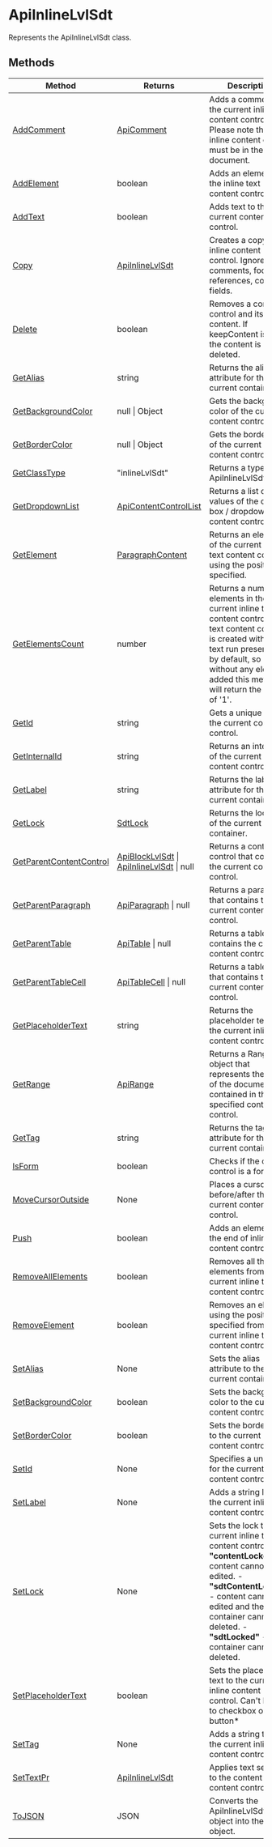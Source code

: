# ApiInlineLvlSdt

Represents the ApiInlineLvlSdt class.


## Methods

| Method | Returns | Description |
| ------ | ------- | ----------- |
| [AddComment](./Methods/AddComment.md) | [ApiComment](../ApiComment/ApiComment.md) | Adds a comment to the current inline content control. 💡 Please note that this inline content control must be in the document. |
| [AddElement](./Methods/AddElement.md) | boolean | Adds an element to the inline text content control. |
| [AddText](./Methods/AddText.md) | boolean | Adds text to the current content control. |
| [Copy](./Methods/Copy.md) | [ApiInlineLvlSdt](../ApiInlineLvlSdt/ApiInlineLvlSdt.md) | Creates a copy of an inline content control. Ignores comments, footnote references, complex fields. |
| [Delete](./Methods/Delete.md) | boolean | Removes a content control and its content. If keepContent is true, the content is not deleted. |
| [GetAlias](./Methods/GetAlias.md) | string | Returns the alias attribute for the current container. |
| [GetBackgroundColor](./Methods/GetBackgroundColor.md) | null \| Object | Gets the background color of the current content control. |
| [GetBorderColor](./Methods/GetBorderColor.md) | null \| Object | Gets the border color of the current content control. |
| [GetClassType](./Methods/GetClassType.md) | "inlineLvlSdt" | Returns a type of the ApiInlineLvlSdt class. |
| [GetDropdownList](./Methods/GetDropdownList.md) | [ApiContentControlList](../ApiContentControlList/ApiContentControlList.md) | Returns a list of values of the combo box / dropdown list content control. |
| [GetElement](./Methods/GetElement.md) | [ParagraphContent](../Enumeration/ParagraphContent.md) | Returns an element of the current inline text content control using the position specified. |
| [GetElementsCount](./Methods/GetElementsCount.md) | number | Returns a number of elements in the current inline text content control. The text content  control is created with one text run present in it by default, so even without any  element added this method will return the value of '1'. |
| [GetId](./Methods/GetId.md) | string | Gets a unique ID for the current content control. |
| [GetInternalId](./Methods/GetInternalId.md) | string | Returns an internal id of the current content control. |
| [GetLabel](./Methods/GetLabel.md) | string | Returns the label attribute for the current container. |
| [GetLock](./Methods/GetLock.md) | [SdtLock](../Enumeration/SdtLock.md) | Returns the lock type of the current container. |
| [GetParentContentControl](./Methods/GetParentContentControl.md) | [ApiBlockLvlSdt](../ApiBlockLvlSdt/ApiBlockLvlSdt.md) \| [ApiInlineLvlSdt](../ApiInlineLvlSdt/ApiInlineLvlSdt.md) \| null | Returns a content control that contains the current content control. |
| [GetParentParagraph](./Methods/GetParentParagraph.md) | [ApiParagraph](../ApiParagraph/ApiParagraph.md) \| null | Returns a paragraph that contains the current content control. |
| [GetParentTable](./Methods/GetParentTable.md) | [ApiTable](../ApiTable/ApiTable.md) \| null | Returns a table that contains the current content control. |
| [GetParentTableCell](./Methods/GetParentTableCell.md) | [ApiTableCell](../ApiTableCell/ApiTableCell.md) \| null | Returns a table cell that contains the current content control. |
| [GetPlaceholderText](./Methods/GetPlaceholderText.md) | string | Returns the placeholder text from the current inline content control. |
| [GetRange](./Methods/GetRange.md) | [ApiRange](../ApiRange/ApiRange.md) | Returns a Range object that represents the part of the document contained in the specified content control. |
| [GetTag](./Methods/GetTag.md) | string | Returns the tag attribute for the current container. |
| [IsForm](./Methods/IsForm.md) | boolean | Checks if the content control is a form. |
| [MoveCursorOutside](./Methods/MoveCursorOutside.md) | None | Places a cursor before/after the current content control. |
| [Push](./Methods/Push.md) | boolean | Adds an element to the end of inline text content control. |
| [RemoveAllElements](./Methods/RemoveAllElements.md) | boolean | Removes all the elements from the current inline text content control. |
| [RemoveElement](./Methods/RemoveElement.md) | boolean | Removes an element using the position specified from the current inline text content control. |
| [SetAlias](./Methods/SetAlias.md) | None | Sets the alias attribute to the current container. |
| [SetBackgroundColor](./Methods/SetBackgroundColor.md) | boolean | Sets the background color to the current content control. |
| [SetBorderColor](./Methods/SetBorderColor.md) | boolean | Sets the border color to the current content control. |
| [SetId](./Methods/SetId.md) | None | Specifies a unique ID for the current content control. |
| [SetLabel](./Methods/SetLabel.md) | None | Adds a string label to the current inline text content control. |
| [SetLock](./Methods/SetLock.md) | None | Sets the lock to the current inline text content control: -**"contentLocked"** - content cannot be edited. -**"sdtContentLocked"** - content cannot be edited and the container cannot be deleted. -**"sdtLocked"** - the container cannot be deleted. |
| [SetPlaceholderText](./Methods/SetPlaceholderText.md) | boolean | Sets the placeholder text to the current inline content control. Can't be set to checkbox or radio button* |
| [SetTag](./Methods/SetTag.md) | None | Adds a string tag to the current inline text content control. |
| [SetTextPr](./Methods/SetTextPr.md) | [ApiInlineLvlSdt](../ApiInlineLvlSdt/ApiInlineLvlSdt.md) | Applies text settings to the content of the content control. |
| [ToJSON](./Methods/ToJSON.md) | JSON | Converts the ApiInlineLvlSdt object into the JSON object. |
